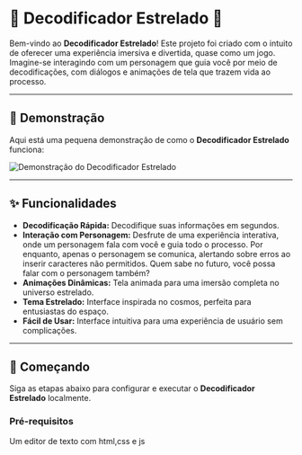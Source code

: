 # 🌟 Decodificador Estrelado 🌌

Bem-vindo ao **Decodificador Estrelado**! Este projeto foi criado com o intuito de oferecer uma experiência imersiva e divertida, quase como um jogo. Imagine-se interagindo com um personagem que guia você por meio de decodificações, com diálogos e animações de tela que trazem vida ao processo.

---

## 🎥 Demonstração

Aqui está uma pequena demonstração de como o **Decodificador Estrelado** funciona:

![Demonstração do Decodificador Estrelado](assets/gifProjeto.gif)

---

## ✨ Funcionalidades

- **Decodificação Rápida:** Decodifique suas informações em segundos.
- **Interação com Personagem:** Desfrute de uma experiência interativa, onde um personagem fala com você e guia todo o processo. Por enquanto, apenas o personagem se comunica, alertando sobre erros ao inserir caracteres não permitidos. Quem sabe no futuro, você possa falar com o personagem também?
- **Animações Dinâmicas:** Tela animada para uma imersão completa no universo estrelado.
- **Tema Estrelado:** Interface inspirada no cosmos, perfeita para entusiastas do espaço.
- **Fácil de Usar:** Interface intuitiva para uma experiência de usuário sem complicações.

---

## 🚀 Começando

Siga as etapas abaixo para configurar e executar o **Decodificador Estrelado** localmente.

### Pré-requisitos

Um editor de texto com html,css e js


